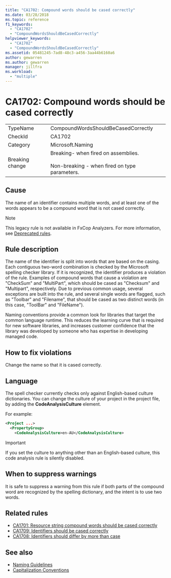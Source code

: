 ```yaml
---
title: "CA1702: Compound words should be cased correctly"
ms.date: 03/28/2018
ms.topic: reference
f1_keywords:
  - "CA1702"
  - "CompoundWordsShouldBeCasedCorrectly"
helpviewer_keywords:
  - "CA1702"
  - "CompoundWordsShouldBeCasedCorrectly"
ms.assetid: 05481245-7ad8-48c3-a456-3aa44b6160a6
author: gewarren
ms.author: gewarren
manager: jillfra
ms.workload:
  - "multiple"
---
```

# CA1702: Compound words should be cased correctly

|||
|-|-|
|TypeName|CompoundWordsShouldBeCasedCorrectly|
|CheckId|CA1702|
|Category|Microsoft.Naming|
|Breaking change|Breaking- when fired on assemblies.<br /><br /> Non-breaking - when fired on type parameters.|

## Cause
The name of an identifier contains multiple words, and at least one of the words appears to be a compound word that is not cased correctly.

> [!NOTE]
> This legacy rule is not available in FxCop Analyzers. For more information, see [Deprecated rules](fxcop-rule-port-status.md#deprecated-rules).

## Rule description

The name of the identifier is split into words that are based on the casing. Each contiguous two-word combination is checked by the Microsoft spelling checker library. If it is recognized, the identifier produces a violation of the rule. Examples of compound words that cause a violation are "CheckSum" and "MultiPart", which should be cased as "Checksum" and "Multipart", respectively. Due to previous common usage, several exceptions are built into the rule, and several single words are flagged, such as "Toolbar" and "Filename", that should be cased as two distinct words (in this case, "ToolBar" and "FileName").

Naming conventions provide a common look for libraries that target the common language runtime. This reduces the learning curve that is required for new software libraries, and increases customer confidence that the library was developed by someone who has expertise in developing managed code.

## How to fix violations

Change the name so that it is cased correctly.

## Language

The spell checker currently checks only against English-based culture dictionaries. You can change the culture of your project in the project file, by adding the **CodeAnalysisCulture** element.

For example:

```xml
<Project ...>
  <PropertyGroup>
    <CodeAnalysisCulture>en-AU</CodeAnalysisCulture>
```

> [!IMPORTANT]
> If you set the culture to anything other than an English-based culture, this code analysis rule is silently disabled.

## When to suppress warnings

It is safe to suppress a warning from this rule if both parts of the compound word are recognized by the spelling dictionary, and the intent is to use two words.

## Related rules

- [CA1701: Resource string compound words should be cased correctly](../code-quality/ca1701.md)
- [CA1709: Identifiers should be cased correctly](../code-quality/ca1709.md)
- [CA1708: Identifiers should differ by more than case](../code-quality/ca1708.md)

## See also

- [Naming Guidelines](/dotnet/standard/design-guidelines/naming-guidelines)
- [Capitalization Conventions](/dotnet/standard/design-guidelines/capitalization-conventions)

